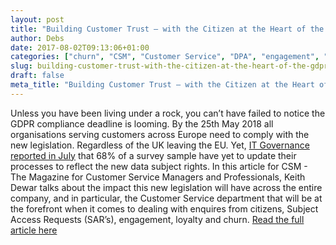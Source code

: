 ```yaml
---
layout: post
title: "Building Customer Trust – with the Citizen at the Heart of the GDPR Experience"
author: Debs
date: 2017-08-02T09:13:06+01:00
categories: ["churn", "CSM", "Customer Service", "DPA", "engagement", "GDPR", "Keith Dewar", "Legislation", "Loyalty", "Opinions", "SAR"]
slug: building-customer-trust-with-the-citizen-at-the-heart-of-the-gdpr-experience
draft: false
meta_title: "Building Customer Trust – with the Citizen at the Heart of the GDPR Experience"
---
```


Unless you have been living under a rock, you can’t have failed to notice the GDPR compliance deadline is looming. By the 25th May 2018 all organisations serving customers across Europe need to comply with the new legislation. Regardless of the UK leaving the EU. Yet, [IT Governance reported in July](https://www.itgovernance.co.uk/blog/61-of-uk-organisations-dont-know-that-the-gdpr-applies-to-them/) that 68% of a survey sample have yet to update their processes to reflect the new data subject rights. In this article for CSM - The Magazine for Customer Service Managers and Professionals, Keith Dewar talks about the impact this new legislation will have across the entire company, and in particular, the Customer Service department that will be at the forefront when it comes to dealing with enquires from citizens, Subject Access Requests (SAR’s), engagement, loyalty and churn. [Read the full article here](http://bit.ly/MLD_CSM_Building_Trust_GDPR)